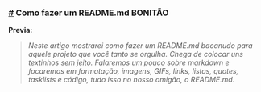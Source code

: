 ### [#](https://medium.com/@raullesteves/github-como-fazer-um-readme-md-bonit%C3%A3o-c85c8f154f8) Como fazer um README.md BONITÃO 

**Previa:**
> *Neste artigo mostrarei como fazer um README.md bacanudo para aquele projeto que você tanto se orgulha. Chega de colocar uns textinhos sem jeito.
Falaremos um pouco sobre markdown e focaremos em formatação, imagens, GIFs, links, listas, quotes, tasklists e código, tudo isso no nosso amigão, o README.md.*
